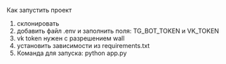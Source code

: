 Как запустить проект

1) склонировать
2) добавить файл .env и заполнить поля: TG_BOT_TOKEN и VK_TOKEN
3) vk token нужен с разрешением wall
4) установить зависимости из requirements.txt
5) Команда для запуска: python app.py